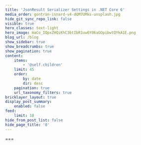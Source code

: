 ```yaml
---
title: 'JsonResult Serializer Settings in .NET Core 6'
media_order: gontran-isnard-v4-dQM7UMks-unsplash.jpg
hide_git_sync_repo_link: false
visible: true
hero_classes: text-light
hero_image: maCo_IQpxZHQiKhC3btIbR1uw6Y06aGOpibwtQYkA1E.png
blog_url: /blog
show_sidebar: true
show_breadcrumbs: true
show_pagination: true
content:
    items:
        - '@self.children'
    limit: 45
    order:
        by: date
        dir: desc
    pagination: true
    url_taxonomy_filters: true
bricklayer_layout: true
display_post_summary:
    enabled: false
feed:
    limit: 10
hide_from_post_list: false
hide_page_title: '0'
---
```



===